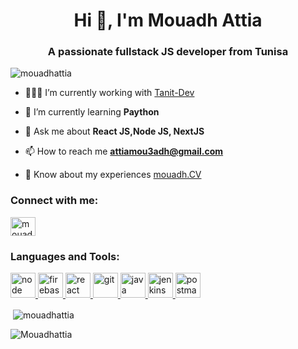 <h1 align="center">Hi 👋, I'm Mouadh Attia</h1>
<h3 align="center">A passionate fullstack JS developer from Tunisa</h3>

<p align="left"> <img src="https://komarev.com/ghpvc/?username=refaat2020&label=Profile%20views&color=0e75b6&style=flat" alt="mouadhattia" /> </p>

- 🧑🏻‍💻 I’m currently working with [Tanit-Dev]()

- 🌱 I’m currently learning **Paython**


- 💬 Ask me about **React JS,Node JS, NextJS**

- 📫 How to reach me **attiamou3adh@gmail.com**

- 📄 Know about my experiences [mouadh.CV](https://drive.google.com/file/d/1tTkfUfXLstXWPXOekFSDZdmZcF3vP5cK/view?usp=share_link)

<h3 align="left">Connect with me:</h3>
<p align="left">
<a href="https://www.linkedin.com/in/mouadh-attia-6ab58b234/" target="blank"><img align="center" src="https://raw.githubusercontent.com/rahuldkjain/github-profile-readme-generator/master/src/images/icons/Social/linked-in-alt.svg" alt="mouadh-rady-b7283ab4/" height="30" width="40" /></a>
</p>

<h3 align="left">Languages and Tools:</h3>
<p align="left"> <a href="https://nodejs.org" target="_blank" rel="noreferrer"> <img src="https://www.vectorlogo.zone/logos/nodejs/nodejs-icon.svg" alt="node" width="40" height="40"/> </a> <a href="https://firebase.google.com/" target="_blank" rel="noreferrer"> <img src="https://www.vectorlogo.zone/logos/firebase/firebase-icon.svg" alt="firebase" width="40" height="40"/> </a> <a href="https://react.dev/" target="_blank" rel="noreferrer"> <img src="https://www.vectorlogo.zone/logos/reactjs/reactjs-icon.svg" alt="react" width="40" height="40"/> </a> <a href="https://git-scm.com/" target="_blank" rel="noreferrer"> <img src="https://www.vectorlogo.zone/logos/git-scm/git-scm-icon.svg" alt="git" width="40" height="40"/> </a> <a href="https://www.mysql.com/" target="_blank" rel="noreferrer"> <img src="https://www.vectorlogo.zone/logos/mysql/mysql-official.svg" alt="java" width="40" height="40"/> </a> <a href="https://www.mongodb.com/" target="_blank" rel="noreferrer"> <img src="https://www.vectorlogo.zone/logos/mongodb/mongodb-icon.svg" alt="jenkins" width="40" height="40"/> </a> <a href="https://postman.com" target="_blank" rel="noreferrer"> <img src="https://www.vectorlogo.zone/logos/getpostman/getpostman-icon.svg" alt="postman" width="40" height="40"/> </a> </p>

<p>&nbsp;<img align="center" src="https://github-readme-stats.vercel.app/api?username=Mouadhattia&show_icons=true&locale=en" alt="mouadhattia" /></p>

<p><img align="center" src="https://github-readme-streak-stats.herokuapp.com/?user=Mouadhattia&" alt="Mouadhattia" /></p>
